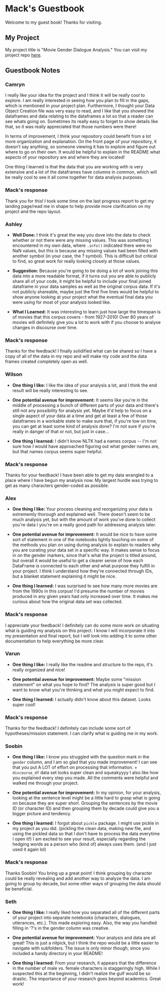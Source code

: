 # Mack's Guestbook

Welcome to my guest book! Thanks for visiting.

## My Project

My project title is "Movie Gender Dialogue Analysis." You can visit my project repo [here](https://github.com/Data-Science-for-Linguists-2023/Movie-Gender-Dialogue-Analysis).

## Guestbook Notes

### Camryn

I really like your idea for the project and I think it will be really cool to explore. I am really interested in seeing how you plan to fill in the gaps, which is mentioned in your project plan. Furthermore, I thought your Data Object Creation file was very easy to read, and I like that you showed the dataframes and data relating to the dataframes a lot so that a reader can see whats going on. Sometimes its really easy to forget to show details like that, so it was really appreciated that those numbers were there!

In terms of improvement, I think your repository could benefit from a lot more organization and explanation. On the front page of your repository, it doesn't say anything, so someone viewing it has to explore and figure out where to go on their own. It would be helpful to explain in the README what aspects of your repository are and where they are located!

One thing I learned is that the data that you are working with is very extensive and a lot of the dataframes have columns in common, which will be really cool to see it all come together for data analysis purposes.

### Mack's response

Thank you for this! I took some time on the last progress report to get my landing page/read me in shape to help provide more clarification on my project and the repo layout.

### Ashley

- **Well Done:** I think it's great the way you dove into the data to check whether or not there were any missing values. This was something I encountered in my own data, where `.info()` indicated there were no NaN values, but this is because any missing values had been filled with another symbol (in your case, the ? symbol). This is difficult but critical to find, so great work for really looking closely at those values.

- **Suggestion:** Because you're going to be doing a lot of work joining this data into a more readable format, if it turns out you are able to publicly share all of your code, it might be helpful to include your final joined dataframe in your data samples as well as the original corpus data. If it's not publicly shareable, maybe just the first five lines would be helpful to show anyone looking at your project what the eventual final data you were using for most of your analysis looked like.

- **What I Learned:** It was interesting to learn just how large the timespan is of movies that this corpus covers - from 1927-2010! Over 80 years of movies will definitely give you a lot to work with if you choose to analyse changes in discourse over time.

### Mack's response

Thanks for the feedback! I finally solidified what can be shared so I have a copy of all of the data in my repo and will make my code and the data frames created completely open as well.

### Wilson

- **One thing I like:** I like the idea of your analysis a lot, and I think the end result will be really interesting to see.

- **One potential avenue for improvement:** It seems like you're in the middle of processing a bunch of different parts of your data and there's still not any possibility for analysis yet. Maybe it'd help to focus on a single aspect of your data at a time and get at least a few of those dataframes in a workable state to make sure that, if you're low on time, you can get at least some kind of analysis done? I'm not sure if you're really in danger of that or not, but just in case...

- **One thing I learned:** I didn't know NLTK had a names corpus -- I'm not sure how I would have approached figuring out what gender names are, but that names corpus seems super helpful.

### Mack's response
Thanks for your feedback! I have been able to get my data wrangled to a place where I have begun my analysis now. My largest hurdle was trying to get as many characters gender-coded as possible.

### Alex

- **One thing I like:** Your process cleaning and reorganizing your data is extrememly thorough and explained well. There doesn't seem to be much analysis yet, but with the amount of work you've done to collect you're data I you're on a really good path for addressing analysis later.

- **One potential avenue for improvement:** It would be nice to have some sort of statement in one of the notebooks lightly touching on some of the methods you plan on using during analysis to explain to readers why you are curating your data set in a specific way. It makes sense to focus in on the gender markers, since that's what the project is titled around, but overall it would be useful to get a clearer sense of how each DataFrame is connected to each other and what purpose they fulfill in your project. I think I understand how they're connected through IDs, but a blanket statement explaining it might be nice.

- **One thing I learned:** I was surprised to see how many more movies are from the 1990s in this corpus! I'd presume the number of movies produced in any given years had only increased over time. It makes me curious about how the original data set was collected.

### Mack's response
I appreciate your feedback! I definitely can do some more work on situating what is guiding my analysis on this project. I know I will incorporate it into my presentation and final report, but I will look into adding it to some other documentation to help everything be more clear.


### Varun

- **One thing I like:** I really like the readme and structure to the repo, it's really organized and nice!

- **One potential avenue for improvement:** Maybe some "mission statement" on what you hope to find? The analysis is super good but I want to know what you're thinking and what you might expect to find.

- **One thing I learned:** I actually didn't know about this dataset. Looks super cool!

### Mack's response
Thanks for the feedback! I definitely can include some sort of hypotheses/mission statement. I can clarify what is guiding me in my work.


### Soobin

- **One thing I like:**
I know you struggled with the question mark in the `gender` column, and I am so glad that you made improvement! I can see that you put A LOT of effort on processing that information. + `discourse_df` data set looks super clean and squeakyyyy
I also like how you explained every step you made. All the comments were helpful and walked me through your project.

- **One potential avenue for improvement:**
In my opinion, for your analysis, looking at the sentence level might be a little hard to grasp what is going on because they are super short. Grouping the sentences by the movie ID (or character ID) and then grouping them by decade could give you a bigger picture and tendency.

- **One thing I learned:**
I forgot about `pickle` package. I might use pickle in my project as you did. (pickling the clean data, making new file, and using the pickled data so that I don't have to process the data everytime I open it!)
I am excited to see your result, especially regarding the hedging words as a person who (kind of) always uses them. (and I just used it again lol)


### Mack's response
Thanks Soobin! You bring up a great point! I think grouping by character could be really revealing and add another way to analyze the data. I am going to group by decade, but some other ways of grouping the data should be beneficial.

### Seth

- **One thing I like:** I really liked how you separated all of the different parts of your project into separate notebooks (characters, dialogues, utterances, etc.). This made exploring easy. Also, the way you handled filling in '?'s in the gender column was creative. 

- **One potential avenue for improvement:**
Your analysis and data are all great! This is just a nitpick, but I think the repo would be a little easier to navigate with subfolders. The issue is only minor though, since you included a handy directory in your README! 

- **One thing I learned:** 
From your research, it appears that the difference in the number of male vs. female characters is staggeringly high. While I suspected this at the beginning, I didn't realize the gulf would be so drastic. The importance of your research goes beyond academics. Great work!